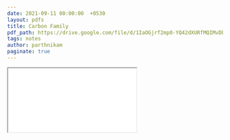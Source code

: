 ```yaml
---
date: 2021-09-11 00:00:00  +0530
layout: pdfs
title: Carbon Family
pdf_path: https://drive.google.com/file/d/1IaOGjrf2mp0-YQ42dXURfMQIMvDbjO-F/preview?usp=sharing
tags: notes
author: parthnikam
paginate: true
---
```


<iframe class="embed-pdf" src="{{ page.pdf_path }}#toolbar=0" seamless="seamless" scrolling="no" style="overflow:hidden"></iframe>
